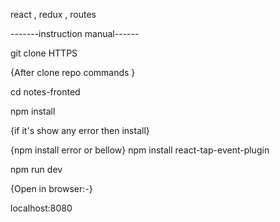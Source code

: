 react , redux , routes

-------instruction manual------

git clone HTTPS 

{After clone repo commands }

cd notes-fronted

npm install

{if it's show any error then install}

{npm install error or bellow}
npm install react-tap-event-plugin

npm run dev

{Open in browser:-}

localhost:8080